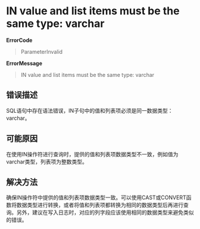 # IN value and list items must be the same type: varchar
**ErrorCode**
> ParameterInvalid

**ErrorMessage**
> IN value and list items must be the same type: varchar

## 错误描述
SQL语句中存在语法错误，IN子句中的值和列表项必须是同一数据类型：varchar。

## 可能原因
在使用IN操作符进行查询时，提供的值和列表项数据类型不一致，例如值为varchar类型，列表项为整数类型。

## 解决方法
确保IN操作符中提供的值和列表项数据类型一致。可以使用CAST或CONVERT函数将数据类型进行转换，或者将值和列表项都转换为相同的数据类型后再进行查询。另外，建议在写入日志时，对应的列字段应该使用相同的数据类型来避免类似的错误。